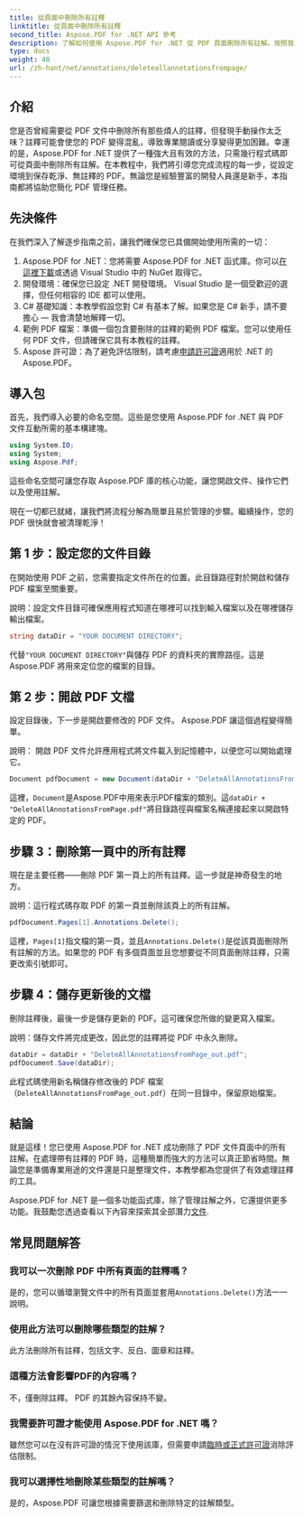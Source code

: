 ```yaml
---
title: 從頁面中刪除所有註釋
linktitle: 從頁面中刪除所有註釋
second_title: Aspose.PDF for .NET API 參考
description: 了解如何使用 Aspose.PDF for .NET 從 PDF 頁面刪除所有註解。按照我們的逐步指南有效清理您的 PDF。
type: docs
weight: 40
url: /zh-hant/net/annotations/deleteallannotationsfrompage/
---
```

## 介紹
您是否曾經需要從 PDF 文件中刪除所有那些煩人的註釋，但發現手動操作太乏味？註釋可能會使您的 PDF 變得混亂，導致專業閱讀或分享變得更加困難。幸運的是，Aspose.PDF for .NET 提供了一種強大且有效的方法，只需幾行程式碼即可從頁面中刪除所有註解。在本教程中，我們將引導您完成流程的每一步，從設定環境到保存乾淨、無註釋的 PDF。無論您是經驗豐富的開發人員還是新手，本指南都將協助您簡化 PDF 管理任務。

## 先決條件

在我們深入了解逐步指南之前，讓我們確保您已具備開始使用所需的一切：

1.  Aspose.PDF for .NET：您將需要 Aspose.PDF for .NET 函式庫。你可以[在這裡下載](https://releases.aspose.com/pdf/net/)或透過 Visual Studio 中的 NuGet 取得它。
2. 開發環境：確保您已設定 .NET 開發環境。 Visual Studio 是一個受歡迎的選擇，但任何相容的 IDE 都可以使用。
3. C# 基礎知識：本教學假設您對 C# 有基本了解。如果您是 C# 新手，請不要擔心 — 我會清楚地解釋一切。
4. 範例 PDF 檔案：準備一個包含要刪除的註釋的範例 PDF 檔案。您可以使用任何 PDF 文件，但請確保它具有本教程的註釋。
5.  Aspose 許可證：為了避免評估限制，請考慮[申請許可證](https://purchase.aspose.com/temporary-license/)適用於 .NET 的 Aspose.PDF。

## 導入包

首先，我們導入必要的命名空間。這些是您使用 Aspose.PDF for .NET 與 PDF 文件互動所需的基本構建塊。

```csharp
using System.IO;
using System;
using Aspose.Pdf;
```

這些命名空間可讓您存取 Aspose.PDF 庫的核心功能，讓您開啟文件、操作它們以及使用註解。

現在一切都已就緒，讓我們將流程分解為簡單且易於管理的步驟。繼續操作，您的 PDF 很快就會被清理乾淨！

## 第 1 步：設定您的文件目錄

在開始使用 PDF 之前，您需要指定文件所在的位置。此目錄路徑對於開啟和儲存 PDF 檔案至關重要。

說明：設定文件目錄可確保應用程式知道在哪裡可以找到輸入檔案以及在哪裡儲存輸出檔案。

```csharp
string dataDir = "YOUR DOCUMENT DIRECTORY";
```

代替`"YOUR DOCUMENT DIRECTORY"`與儲存 PDF 的資料夾的實際路徑。這是 Aspose.PDF 將用來定位您的檔案的目錄。

## 第 2 步：開啟 PDF 文檔

設定目錄後，下一步是開啟要修改的 PDF 文件。 Aspose.PDF 讓這個過程變得簡單。

說明： 開啟 PDF 文件允許應用程式將文件載入到記憶體中，以便您可以開始處理它。

```csharp
Document pdfDocument = new Document(dataDir + "DeleteAllAnnotationsFromPage.pdf");
```

這裡，`Document`是Aspose.PDF中用來表示PDF檔案的類別。這`dataDir + "DeleteAllAnnotationsFromPage.pdf"`將目錄路徑與檔案名稱連接起來以開啟特定的 PDF。

## 步驟 3：刪除第一頁中的所有註釋

現在是主要任務——刪除 PDF 第一頁上的所有註釋。這一步就是神奇發生的地方。

說明：這行程式碼存取 PDF 的第一頁並刪除該頁上的所有註解。

```csharp
pdfDocument.Pages[1].Annotations.Delete();
```

這裡，`Pages[1]`指文檔的第一頁，並且`Annotations.Delete()`是從該頁面刪除所有註解的方法。如果您的 PDF 有多個頁面並且您想要從不同頁面刪除註釋，只需更改索引號即可。

## 步驟 4：儲存更新後的文檔

刪除註釋後，最後一步是儲存更新的 PDF。這可確保您所做的變更寫入檔案。

說明：儲存文件將完成更改，因此您的註釋將從 PDF 中永久刪除。

```csharp
dataDir = dataDir + "DeleteAllAnnotationsFromPage_out.pdf";
pdfDocument.Save(dataDir);
```

此程式碼使用新名稱儲存修改後的 PDF 檔案（`DeleteAllAnnotationsFromPage_out.pdf`）在同一目錄中，保留原始檔案。

## 結論

就是這樣！您已使用 Aspose.PDF for .NET 成功刪除了 PDF 文件頁面中的所有註解。在處理帶有註釋的 PDF 時，這種簡單而強大的方法可以真正節省時間。無論您是準備專業用途的文件還是只是整理文件，本教學都為您提供了有效處理註釋的工具。

 Aspose.PDF for .NET 是一個多功能函式庫，除了管理註解之外，它還提供更多功能。我鼓勵您透過查看以下內容來探索其全部潛力[文件](https://reference.aspose.com/pdf/net/).

## 常見問題解答

### 我可以一次刪除 PDF 中所有頁面的註釋嗎？
是的，您可以循環瀏覽文件中的所有頁面並套用`Annotations.Delete()`方法一一說明。

### 使用此方法可以刪除哪些類型的註解？
此方法刪除所有註釋，包括文字、反白、圖章和註釋。

### 這種方法會影響PDF的內容嗎？
不，僅刪除註釋。 PDF 的其餘內容保持不變。

### 我需要許可證才能使用 Aspose.PDF for .NET 嗎？
雖然您可以在沒有許可證的情況下使用該庫，但需要申請[臨時或正式許可證](https://purchase.aspose.com/temporary-license/)消除評估限制。

### 我可以選擇性地刪除某些類型的註解嗎？
是的，Aspose.PDF 可讓您根據需要篩選和刪除特定的註解類型。